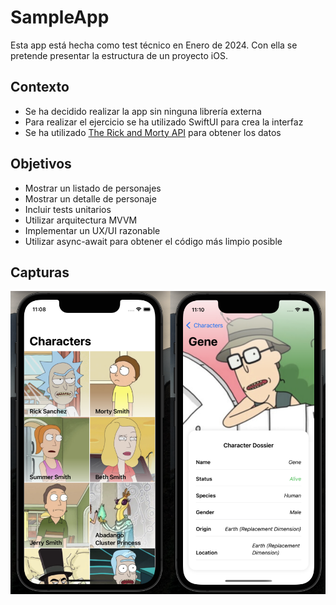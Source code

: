 # SampleApp
Esta app está hecha como test técnico en Enero de 2024. 
Con ella se pretende presentar la estructura de un proyecto iOS.

## Contexto
 - Se ha decidido realizar la app sin ninguna librería externa
 - Para realizar el ejercicio se ha utilizado SwiftUI para crea la interfaz
 - Se ha utilizado [The Rick and Morty API](https://rickandmortyapi.com/) para obtener los datos
 
## Objetivos
- Mostrar un listado de personajes
- Mostrar un detalle de personaje
- Incluir tests unitarios
- Utilizar arquitectura MVVM
- Implementar un UX/UI razonable
- Utilizar async-await para obtener el código más limpio posible


## Capturas
![alt tag](AppCapture.png)
